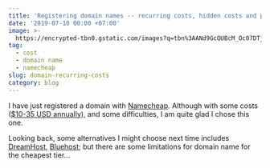 ```yaml
---
title: 'Registering domain names -- recurring costs, hidden costs and process'
date: '2019-07-10 00:00 +07:00'
image: >-
  https://encrypted-tbn0.gstatic.com/images?q=tbn%3AANd9GcQUBcM_Oc07DTj_67JLDTwBi2luXbZCULc4-SHcRRNZ_OC3Ca0L
tag:
  - cost
  - domain name
  - namecheap
slug: domain-recurring-costs
category: blog
---
```


I have just registered a domain with [Namecheap](https://www.namecheap.com/). Although with some costs ([$10-35 USD annually](https://resources.banknovo.com/how-to-register-a-domain-name-for-your-business/)), and some difficulties, I am quite glad I chose this one.

Looking back, some alternatives I might choose next time includes [DreamHost](https://www.dreamhost.com/), [Bluehost](https://www.bluehost.com/); but there are some limitations for domain name for the cheapest tier...
